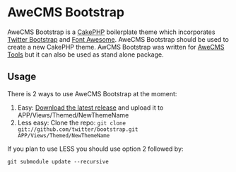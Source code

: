 AweCMS Bootstrap
================

AweCMS Bootstrap is a [CakePHP](http://cakephp.org) boilerplate theme which incorporates [Twitter Bootstrap](http://twitter.github.io/bootstrap/) and [Font Awesome](http://fontawesome.io/).
AweCMS Bootstrap should be used to create a new CakePHP theme. AwCMS Bootstrap was written for [AweCMS Tools](#) but it can also be used as stand alone package.

Usage
-----

There is 2 ways to use AweCMS Bootstrap at the moment:

1. Easy: [Download the latest release](https://github.com/AweCMS/AwecmsBootstrap/zipball/master) and upload it to APP/Views/Themed/NewThemeName
2. Less easy: Clone the repo: `git clone git://github.com/twitter/bootstrap.git APP/Views/Themed/NewThemeName`

If you plan to use LESS you should use option 2 followed by:

    git submodule update --recursive
